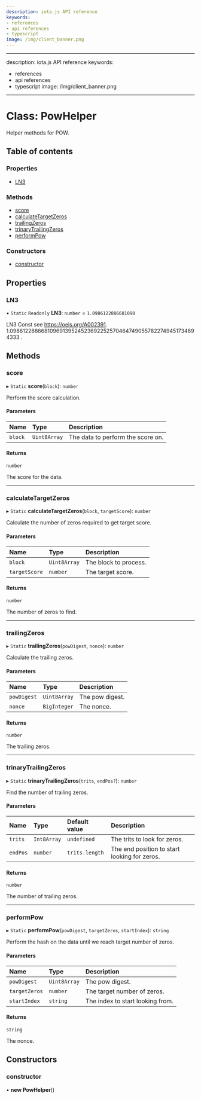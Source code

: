 ```yaml
---
description: iota.js API reference
keywords:
- references
- api references
- typescript
image: /img/client_banner.png
---
```

---
description: iota.js API reference
keywords:
- references
- api references
- typescript
image: /img/client_banner.png
---
# Class: PowHelper

Helper methods for POW.

## Table of contents

### Properties

- [LN3](PowHelper.md#ln3)

### Methods

- [score](PowHelper.md#score)
- [calculateTargetZeros](PowHelper.md#calculatetargetzeros)
- [trailingZeros](PowHelper.md#trailingzeros)
- [trinaryTrailingZeros](PowHelper.md#trinarytrailingzeros)
- [performPow](PowHelper.md#performpow)

### Constructors

- [constructor](PowHelper.md#constructor)

## Properties

### LN3

▪ `Static` `Readonly` **LN3**: `number` = `1.0986122886681098`

LN3 Const see https://oeis.org/A002391.
1.098612288668109691395245236922525704647490557822749451734694333 .

## Methods

### score

▸ `Static` **score**(`block`): `number`

Perform the score calculation.

#### Parameters

| Name | Type | Description |
| :------ | :------ | :------ |
| `block` | `Uint8Array` | The data to perform the score on. |

#### Returns

`number`

The score for the data.

___

### calculateTargetZeros

▸ `Static` **calculateTargetZeros**(`block`, `targetScore`): `number`

Calculate the number of zeros required to get target score.

#### Parameters

| Name | Type | Description |
| :------ | :------ | :------ |
| `block` | `Uint8Array` | The block to process. |
| `targetScore` | `number` | The target score. |

#### Returns

`number`

The number of zeros to find.

___

### trailingZeros

▸ `Static` **trailingZeros**(`powDigest`, `nonce`): `number`

Calculate the trailing zeros.

#### Parameters

| Name | Type | Description |
| :------ | :------ | :------ |
| `powDigest` | `Uint8Array` | The pow digest. |
| `nonce` | `BigInteger` | The nonce. |

#### Returns

`number`

The trailing zeros.

___

### trinaryTrailingZeros

▸ `Static` **trinaryTrailingZeros**(`trits`, `endPos?`): `number`

Find the number of trailing zeros.

#### Parameters

| Name | Type | Default value | Description |
| :------ | :------ | :------ | :------ |
| `trits` | `Int8Array` | `undefined` | The trits to look for zeros. |
| `endPos` | `number` | `trits.length` | The end position to start looking for zeros. |

#### Returns

`number`

The number of trailing zeros.

___

### performPow

▸ `Static` **performPow**(`powDigest`, `targetZeros`, `startIndex`): `string`

Perform the hash on the data until we reach target number of zeros.

#### Parameters

| Name | Type | Description |
| :------ | :------ | :------ |
| `powDigest` | `Uint8Array` | The pow digest. |
| `targetZeros` | `number` | The target number of zeros. |
| `startIndex` | `string` | The index to start looking from. |

#### Returns

`string`

The nonce.

## Constructors

### constructor

• **new PowHelper**()
